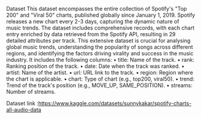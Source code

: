 Dataset 
This dataset encompasses the entire collection of Spotify's "Top 200" and "Viral 50" charts, published globally since January 1, 2019. Spotify releases a new chart every 2-3 days, capturing the dynamic nature of music trends. The dataset includes comprehensive records, with each chart entry enriched by data retrieved from the Spotify API, resulting in 29 detailed attributes per track. This extensive dataset is crucial for analysing global music trends, understanding the popularity of songs across different regions, and identifying the factors driving virality and success in the music industry. It includes the following columns:
•	title: Name of the track.
•	rank: Ranking position of the track.
•	date: Date when the track was ranked.
•	artist: Name of the artist.
•	url: URL link to the track.
•	region: Region where the chart is applicable.
•	chart: Type of chart (e.g., top200, viral50).
•	trend: Trend of the track's position (e.g., MOVE_UP, SAME_POSITION).
•	streams: Number of streams.

Dataset link :https://www.kaggle.com/datasets/sunnykakar/spotify-charts-all-audio-data
